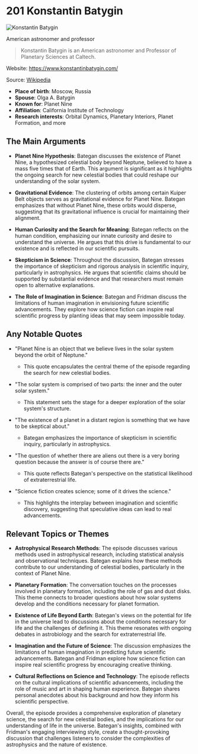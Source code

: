 # 201 Konstantin Batygin


![Konstantin Batygin](https://encrypted-tbn0.gstatic.com/images?q=tbn:ANd9GcTXe0qjjxuJ5JvUlBbQ2GJVhzFLX4_xgcVIWUY0tw&s=0)

American astronomer and professor

> Konstantin Batygin is an American astronomer and Professor of Planetary Sciences at Caltech.

Website: https://www.konstantinbatygin.com/

Source: [Wikipedia](https://en.wikipedia.org/wiki/Konstantin_Batygin)

- **Place of birth**: Moscow, Russia
- **Spouse**: Olga A. Batygin
- **Known for**: Planet Nine
- **Affiliation**: California Institute of Technology
- **Research interests**: Orbital Dynamics, Planetary Interiors, Planet Formation, and more


## The Main Arguments

- **Planet Nine Hypothesis**: Bategan discusses the existence of Planet Nine, a hypothesized celestial body beyond Neptune, believed to have a mass five times that of Earth. This argument is significant as it highlights the ongoing search for new celestial bodies that could reshape our understanding of the solar system.

- **Gravitational Evidence**: The clustering of orbits among certain Kuiper Belt objects serves as gravitational evidence for Planet Nine. Bategan emphasizes that without Planet Nine, these orbits would disperse, suggesting that its gravitational influence is crucial for maintaining their alignment.

- **Human Curiosity and the Search for Meaning**: Bategan reflects on the human condition, emphasizing our innate curiosity and desire to understand the universe. He argues that this drive is fundamental to our existence and is reflected in our scientific pursuits.

- **Skepticism in Science**: Throughout the discussion, Bategan stresses the importance of skepticism and rigorous analysis in scientific inquiry, particularly in astrophysics. He argues that scientific claims should be supported by substantial evidence and that researchers must remain open to alternative explanations.

- **The Role of Imagination in Science**: Bategan and Fridman discuss the limitations of human imagination in envisioning future scientific advancements. They explore how science fiction can inspire real scientific progress by planting ideas that may seem impossible today.

## Any Notable Quotes

- "Planet Nine is an object that we believe lives in the solar system beyond the orbit of Neptune."
  - This quote encapsulates the central theme of the episode regarding the search for new celestial bodies.

- "The solar system is comprised of two parts: the inner and the outer solar system."
  - This statement sets the stage for a deeper exploration of the solar system's structure.

- "The existence of a planet in a distant region is something that we have to be skeptical about."
  - Bategan emphasizes the importance of skepticism in scientific inquiry, particularly in astrophysics.

- "The question of whether there are aliens out there is a very boring question because the answer is of course there are."
  - This quote reflects Bategan's perspective on the statistical likelihood of extraterrestrial life.

- "Science fiction creates science; some of it drives the science."
  - This highlights the interplay between imagination and scientific discovery, suggesting that speculative ideas can lead to real advancements.

## Relevant Topics or Themes

- **Astrophysical Research Methods**: The episode discusses various methods used in astrophysical research, including statistical analysis and observational techniques. Bategan explains how these methods contribute to our understanding of celestial bodies, particularly in the context of Planet Nine.

- **Planetary Formation**: The conversation touches on the processes involved in planetary formation, including the role of gas and dust disks. This theme connects to broader questions about how solar systems develop and the conditions necessary for planet formation.

- **Existence of Life Beyond Earth**: Bategan's views on the potential for life in the universe lead to discussions about the conditions necessary for life and the challenges of defining it. This theme resonates with ongoing debates in astrobiology and the search for extraterrestrial life.

- **Imagination and the Future of Science**: The discussion emphasizes the limitations of human imagination in predicting future scientific advancements. Bategan and Fridman explore how science fiction can inspire real scientific progress by encouraging creative thinking.

- **Cultural Reflections on Science and Technology**: The episode reflects on the cultural implications of scientific advancements, including the role of music and art in shaping human experience. Bategan shares personal anecdotes about his background and how they inform his scientific perspective.

Overall, the episode provides a comprehensive exploration of planetary science, the search for new celestial bodies, and the implications for our understanding of life in the universe. Bategan's insights, combined with Fridman's engaging interviewing style, create a thought-provoking discussion that challenges listeners to consider the complexities of astrophysics and the nature of existence.